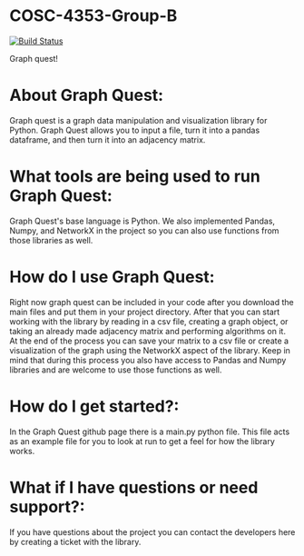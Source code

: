 # COSC-4353-Group-B
[![Build Status](https://app.travis-ci.com/myannuzzi/COSC-4353-Group-B.svg?branch=main)](https://app.travis-ci.com/myannuzzi/COSC-4353-Group-B)

Graph quest!

# About Graph Quest:
Graph quest is a graph data manipulation and visualization library for Python. Graph Quest allows you to input a file, turn it into a pandas dataframe, and then turn it into an adjacency matrix. 


# What tools are being used to run Graph Quest:
Graph Quest's base language is Python. We also implemented Pandas, Numpy, and NetworkX in the project so you can also use functions from those libraries as well. 

# How do I use Graph Quest:
Right now graph quest can be included in your code after you download the main files and put them in your project directory. After that you can start working with the library by reading in a csv file, creating a graph object, or taking an already made adjacency matrix and performing algorithms on it. At the end of the process you can save your matrix to a csv file or create a visualization of the graph using the NetworkX aspect of the library. Keep in mind that during this process you also have access to Pandas and Numpy libraries and are welcome to use those functions as well.

# How do I get started?:
In the Graph Quest github page there is a main.py python file. This file acts as an example file for you to look at run to get a feel for how the library works.

# What if I have questions or need support?:
If you have questions about the project you can contact the developers here by creating a ticket with the library.
